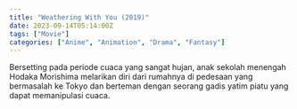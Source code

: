 ```yaml
---
title: "Weathering With You (2019)"
date: 2023-09-14T05:14:00Z
tags: ["Movie"]
categories: ["Anime", "Animation", "Drama", "Fantasy"]
---
```


Bersetting pada periode cuaca yang sangat hujan, anak sekolah menengah Hodaka Morishima melarikan diri dari rumahnya di pedesaan yang bermasalah ke Tokyo dan berteman dengan seorang gadis yatim piatu yang dapat memanipulasi cuaca.

  <mux-player stream-type="on-demand"
  src="https://kp3d-my.sharepoint.com/personal/ryoo_kp3d_onmicrosoft_com/_layouts/15/download.aspx?share=Ed-R64cOvINNlwDShfgpD08B8PHfcJv3rbU7kkKD0ygBtg" metadata-video-title="Weathering With You (2019)" prefer-playback="mse" controls>
  </mux-player>
  
  
  <script src="https://cdn.jsdelivr.net/npm/@mux/mux-player"></script>
  
   <script id="Vp022KyxtLouUfRqUltQQdQ1wbBZbP6S55HlWSIq1G7k" type="application/ld+json">
 {
  "@context": "https://schema.org/",
  "@type": "VideoObject",
  "name": "Weathering With You (2019)",
  "contentUrl": "https://stream.mux.com/Vp022KyxtLouUfRqUltQQdQ1wbBZbP6S55HlWSIq1G7k.m3u8",
  "thumbnailUrl": "https://www.themoviedb.org/t/p/original/wRDyTXw5j0RN9M03xZlHYkoNLCI.jpg?width=314&fit_mode=preserve&time=25",
  "uploadDate": "2023-09-14T05:14:00Z",
}

</script>

